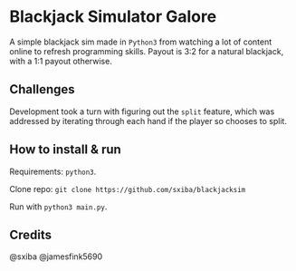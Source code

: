# Blackjack Simulator Galore 

A simple blackjack sim made in `Python3` from watching a lot of content online to refresh programming skills. Payout is 3:2 for a natural blackjack, with a 1:1 payout otherwise. 

## Challenges 
Development took a turn with figuring out the `split` feature, which was addressed by iterating through each hand if the player so chooses to split.

## How to install & run 
Requirements: `python3`.

Clone repo: `git clone https://github.com/sxiba/blackjacksim`

Run with `python3 main.py`.

## Credits
@sxiba 
@jamesfink5690
